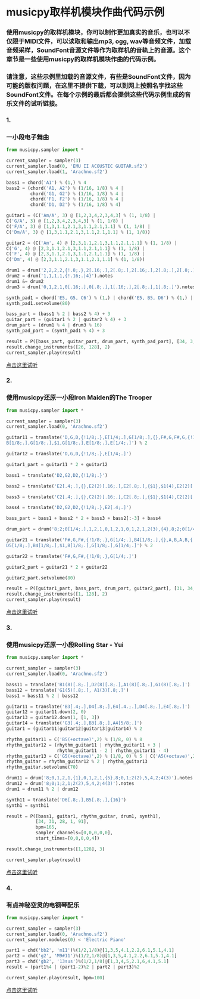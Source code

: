 # musicpy取样机模块作曲代码示例

### 使用musicpy的取样机模块，你可以制作更加真实的音乐，也可以不仅限于MIDI文件，可以读取和输出mp3, ogg, wav等音频文件，加载音频采样，SoundFont音源文件等作为取样机的音轨上的音源。这个章节是一些使用musicpy的取样机模块作曲的代码示例。

### **请注意，这些示例里加载的音源文件，有些是SoundFont文件，因为可能的版权问题，在这里不提供下载，可以到网上按照名字找这些SoundFont文件。在每个示例的最后都会提供这些代码示例生成的音乐文件的试听链接。**

### 1.
### 一小段电子舞曲
```python
from musicpy.sampler import *

current_sampler = sampler(3)
current_sampler.load(0, 'EMU II ACOUSTIC GUITAR.sf2')
current_sampler.load(1, 'Arachno.sf2')

bass1 = chord('A1') % (1,) % 4
bass2 = (chord('A1, A2') % (1/16, 1/8) % 4 |
         chord('G1, G2') % (1/16, 1/8) % 4 |
         chord('F1, F2') % (1/16, 1/8) % 4 |
         chord('D1, D2') % (1/16, 1/8) % 4)

guitar1 = (C('Am/A', 3) @ [1,2,3,4,2,3,4,3] % (1, 1/8) |
C('G/A', 3) @ [1,2,3,4,2,3,4,3] % (1, 1/8) |
C('F/A', 3) @ [1,3,1.1,2.1,3,1.1,2.1,1.1] % (1, 1/8) |
C('Dm/A', 3) @ [1,3,1.1,2.1,3,1.1,2.1,1.1] % (1, 1/8))

guitar2 = (C('Am', 4) @ [2,3,1.1,2.1,3,1.1,2.1,1.1] % (1, 1/8) |
C('G', 4) @ [2,3,1.1,2.1,3,1.1,2.1,1.1] % (1, 1/8) |
C('F', 4) @ [2,3,1.1,2.1,3,1.1,2.1,1.1] % (1, 1/8) |
C('Dm', 4) @ [2,3,1.1,2.1,3,1.1,2.1,1.1] % (1, 1/8))

drum1 = drum('2,2,2,2,{!.8;.},2[.16;.],2[.8;.],2[.16;.],2[.8;.],2[.8;.]').notes
drum2 = drum('1,1,1,1,{!.16;.|4}').notes
drum1 &= drum2
drum3 = drum('0,1,2,1,0[.16;.],0[.8;.],1[.16;.],2[.8;.],1[.8;.]').notes

synth_pad1 = chord('E5, G5, C6') % (1,) | chord('E5, B5, D6') % (1,) | chord('E5, A5, C6') % (1,) | chord('D5, F5, A5') % (1,)
synth_pad1.setvolume(80)

bass_part = (bass1 % 2 | bass2 % 4) + 3
guitar_part = (guitar1 % 2 | guitar2 % 4) + 3
drum_part = (drum1 % 4 | drum3 % 16)
synth_pad_part = (synth_pad1 % 4) + 3

result = P([bass_part, guitar_part, drum_part, synth_pad_part], [34, 3, 1, 51], sampler_channels=[1, 0, 1, 1], start_times=[0, 0, 4, 8], bpm=165)
result.change_instruments([26, 128], 2)
current_sampler.play(result)
```
[点击这里试听](https://drive.google.com/file/d/1j66Ux0KYMiOW6yHGBidIhwF9zcbDG5W0/view?usp=sharing)

### 2.
### 使用musicpy还原一小段Iron Maiden的The Trooper
```python
from musicpy.sampler import *

current_sampler = sampler(3)
current_sampler.load(0, 'Arachno.sf2')

guitar11 = translate('D,G,D,{!1/8;.},E[1/4;.],G[1/8;.],{},F#,G,F#,G,{!1/16;.|$1},\
B[1/8;.],G[1/8;.],$1,G[1/8;.],E[1/8;.],E[1/4;.]') % 2

guitar12 = translate('D,G,D,{!1/8;.},E[1/4;.]')

guitar1_part = guitar11 * 2 + guitar12

bass1 = translate('D2,G2,D2,{!1/8;.}')

bass2 = translate('E2[.4;.],{},E2(2)[.16;.],E2[.8;.],{$1},$1(4),E2(2)[.16;.],D2(3)[.8;.]')

bass3 = translate('C2[.4;.],{},C2(2)[.16;.],C2[.8;.],{$1},$1(4),C2(2)[.16;.],D2(3)[.8;.]')

bass4 = translate('D2,G2,D2,{!1/8;.},E2[.4;.]')

bass_part = bass1 + bass2 * 2 + bass3 + bass2[:-3] + bass4

drum_part = drum('8;2;0[1/4;.],1,2,1,0,1,2,1,0,1,2,1,2(3),{4},8;2;0[1/4;.]').notes

guitar21 = translate('F#,G,F#,{!1/8;.},G[1/4;.],B4[1/8;.],{},A,B,A,B,{!1/16;.|$1},\
D5[1/8;.],B4[1/8;.],$1,B[1/8;.],G[1/8;.],G[1/4;.]') % 2

guitar22 = translate('F#,G,F#,{!1/8;.},G[1/4;.]')

guitar2_part = guitar21 * 2 + guitar22

guitar2_part.setvolume(80)

result = P([guitar1_part, bass_part, drum_part, guitar2_part], [31, 34, 1, 31], sampler_channels=[0, 0, 0, 0], bpm=165, start_times=[0, 0, 3/8, 0])
result.change_instruments([1, 128], 2)
current_sampler.play(result)
```
[点击这里试听](https://drive.google.com/file/d/1lspnOVY4GGQGQTkV8j-yOA581hESkD8-/view?usp=sharing)

### 3.
### 使用musicpy还原一小段Rolling Star - Yui
```python
from musicpy.sampler import *

current_sampler = sampler(3)
current_sampler.load(0, 'Arachno.sf2')

bass11 = translate('B1(8)[.8;.],D2(8)[.8;.],A1(8)[.8;.],G1(8)[.8;.]')
bass12 = translate('G1(5)[.8;.], A1(3)[.8;.]')
bass1 = bass11 % 2 | bass12

guitar11 = translate('B3[.4;.],D4[.8;.],E4[.4.;.],D4[.8;.],E4[.8;.]')
guitar12 = guitar11.down(2, 0)
guitar13 = guitar12.down(1, [1, 3])
guitar14 = translate('G3[.4;.],B3[.8;.],A4[5/8;.]')
guitar1 = (guitar11|guitar12|guitar13|guitar14) % 2

rhythm_guitar11 = C('B5(+octave)',2) % (1/8, 0) % 8
rhythm_guitar12 = (rhythm_guitar11 | rhythm_guitar11 + 3 |
                   rhythm_guitar11 - 2 | rhythm_guitar11 - 4)
rhythm_guitar13 = C('G5(+octave)',2) % (1/8, 0) % 5 | C('A5(+octave)',2) % (1/8, 0) % 3
rhythm_guitar = rhythm_guitar12 % 2 | rhythm_guitar13
rhythm_guitar.setvolume(70)

drum11 = drum('8;0,1,2,1,{1},0,1,2,1,{5},8;0,1;2(2),5,4,2;4(3)').notes
drum12 = drum('8;0;1;2,1;2(2),5,4,2;4(3)').notes
drum1 = drum11 % 2 | drum12

synth11 = translate('D6[.8;.],B5[.8;.],{16}')
synth1 = synth11

result = P([bass1, guitar1, rhythm_guitar, drum1, synth1],
           [34, 31, 28, 1, 91],
           bpm=165,
           sampler_channels=[0,0,0,0,0],
           start_times=[0,0,0,0,4])

result.change_instruments([1,128], 3)

current_sampler.play(result)
```
[点击这里试听](https://drive.google.com/file/d/1vWXdNa232J500rlYxlziKwMA75x5SElS/view?usp=sharing)

### 4.
### 有点神秘空灵的电钢琴配乐
```python
from musicpy.sampler import *

current_sampler = sampler(3)
current_sampler.load(0, 'Arachno.sf2')
current_sampler.modules(0) < 'Electric Piano'

part1 = chd('bb2', 'm11')%(1/2,1/8)@[1,3,5,4.1,2.2,6.1,5.1,4.1]
part2 = chd('g2', 'M9#11')%(1/2,1/8)@[1,3,5,4.1,2.2,6.1,5.1,4.1]
part3 = chd('gb2', '13sus')%(1/2,1/8)@[1,3,4,5,2.1,6,4.1,5.1]
result = (part1%4 | (part1-2)%2 | part2 | part3)%2

current_sampler.play(result, bpm=100)
```
[点击这里试听](https://drive.google.com/file/d/14hp-y_n-GqlI6ZGSPDBRL1Vt9cxLjpuv/view?usp=sharing)
